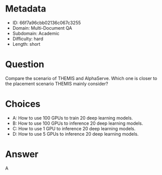 # Metadata

- ID: 66f7a96cbb02136c067c3255
- Domain: Multi-Document QA
- Subdomain: Academic
- Difficulty: hard
- Length: short

# Question

Compare the scenario of THEMIS and AlphaServe. Which one is closer to the placement scenario THEMIS mainly consider?

# Choices

- A: How to use 100 GPUs to train 20 deep learning models.
- B: How to use 100 GPUs to inference 20 deep learning models.
- C: How to use 1 GPU to inference 20 deep learning models.
- D: How to use 5 GPUs to inference 20 deep learning models.

# Answer

A
